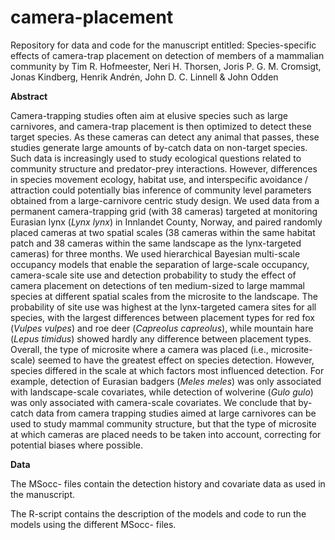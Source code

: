 # camera-placement
Repository for data and code for the manuscript entitled: Species-specific effects of camera-trap placement on detection of members of a mammalian community by Tim R. Hofmeester, Neri H. Thorsen, Joris P. G. M. Cromsigt, Jonas Kindberg, Henrik Andrén, John D. C. Linnell & John Odden 

<b>Abstract</b>

Camera-trapping studies often aim at elusive species such as large carnivores, and camera-trap placement is then optimized to detect these target species. As these cameras can detect any animal that passes, these studies generate large amounts of by-catch data on non-target species. Such data is increasingly used to study ecological questions related to community structure and predator-prey interactions. However, differences in species movement ecology, habitat use, and interspecific avoidance / attraction could potentially bias inference of community level parameters obtained from a large-carnivore centric study design. We used data from a permanent camera-trapping grid (with 38 cameras) targeted at monitoring Eurasian lynx (<i>Lynx lynx</i>) in Innlandet County, Norway, and paired randomly placed cameras at two spatial scales (38 cameras within the same habitat patch and 38 cameras within the same landscape as the lynx-targeted cameras) for three months. We used hierarchical Bayesian multi-scale occupancy models that enable the separation of large-scale occupancy, camera-scale site use and detection probability to study the effect of camera placement on detections of ten medium-sized to large mammal species at different spatial scales from the microsite to the landscape. The probability of site use was highest at the lynx-targeted camera sites for all species, with the largest differences between placement types for red fox (<i>Vulpes vulpes</i>) and roe deer (<i>Capreolus capreolus</i>), while mountain hare (<i>Lepus timidus</i>) showed hardly any difference between placement types. Overall, the type of microsite where a camera was placed (i.e., microsite-scale) seemed to have the greatest effect on species detection. However, species differed in the scale at which factors most influenced detection. For example, detection of Eurasian badgers (<i>Meles meles</i>) was only associated with landscape-scale covariates, while detection of wolverine (<i>Gulo gulo</i>) was only associated with camera-scale covariates. We conclude that by-catch data from camera trapping studies aimed at large carnivores can be used to study mammal community structure, but that the type of microsite at which cameras are placed needs to be taken into account, correcting for potential biases where possible.

<b>Data</b>

The MSocc- files contain the detection history and covariate data as used in the manuscript.

The R-script contains the description of the models and code to run the models using the different MSocc- files.
